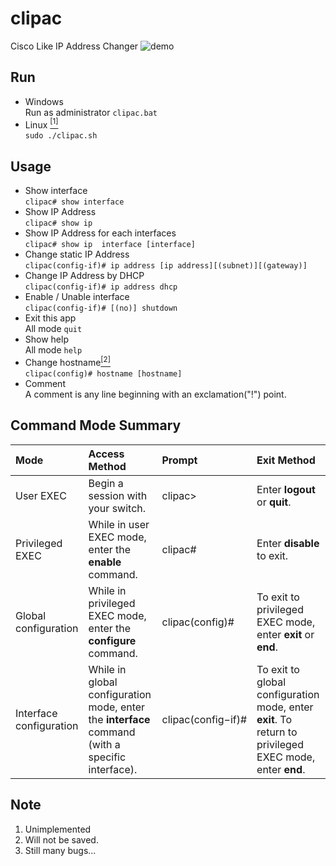 # clipac
Cisco Like IP Address Changer
![demo](https://user-images.githubusercontent.com/29778890/51610456-2cc5e900-1f60-11e9-954f-cf12156c8dfb.gif)

## Run
* Windows  
Run as administrator `clipac.bat`  
* Linux [<sup>[1]</sup>](#note-1)  
`sudo ./clipac.sh`


## Usage
* Show interface  
`clipac# show interface`  
* Show IP Address  
`clipac# show ip`  
* Show IP Address for each interfaces  
`clipac# show ip  interface [interface]`  
* Change static IP Address  
`clipac(config-if)# ip address [ip address][(subnet)][(gateway)]`  
* Change IP Address by DHCP  
`clipac(config-if)# ip address dhcp`  
* Enable / Unable interface  
`clipac(config-if)# [(no)] shutdown`  
* Exit this app  
All mode `quit`  
* Show help  
All mode `help`  
* Change hostname[<sup>[2]</sup>](#note-2)  
`clipac(config)# hostname [hostname]`  
* Comment  
A comment is any line beginning with an exclamation("!") point.  



## Command Mode Summary
|<b>Mode</b> |<b>Access Method</b> |<b>Prompt</b> |<b>Exit Method</b> |
|:--- |:--- |:--- |:--- |
|User EXEC |Begin a session with your switch. |clipac> |Enter **logout** or **quit**. |
|Privileged EXEC |While in user EXEC mode, enter the **enable** command. |clipac# |Enter **disable** to exit. |
|Global configuration |While in privileged EXEC mode, enter the **configure** command. |clipac(config)# |To exit to privileged EXEC mode, enter **exit** or **end**. |
|Interface configuration |While in global configuration mode, enter the **interface** command (with a specific interface). |clipac(config&#8722;if)#  |To exit to global configuration mode, enter **exit**. To return to privileged EXEC mode, enter **end**. |


## Note
<a name="note-1"></a>
1. Unimplemented  
<a name="note-2"></a>
2. Will not be saved.  
3. Still many bugs...  
